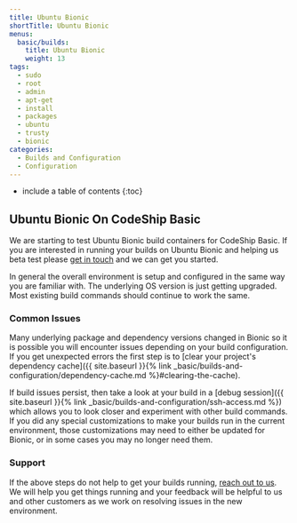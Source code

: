```yaml
---
title: Ubuntu Bionic
shortTitle: Ubuntu Bionic
menus:
  basic/builds:
    title: Ubuntu Bionic
    weight: 13
tags:
  - sudo
  - root
  - admin
  - apt-get
  - install
  - packages
  - ubuntu
  - trusty
  - bionic
categories:
  - Builds and Configuration
  - Configuration
---
```


* include a table of contents
{:toc}

## Ubuntu Bionic On CodeShip Basic

We are starting to test Ubuntu Bionic build containers for CodeShip Basic. If you are interested in running your builds on Ubuntu Bionic and helping us beta test please [get in touch](https://helpdesk.codeship.com/hc/en-us/requests/new) and we can get you started.

In general the overall environment is setup and configured in the same way you are familiar with. The underlying OS version is just getting upgraded. Most existing build commands should continue to work the same.

### Common Issues

Many underlying package and dependency versions changed in Bionic so it is possible you will encounter issues depending on your build configuration. If you get unexpected errors the first step is to [clear your project's dependency cache]({{ site.baseurl }}{% link _basic/builds-and-configuration/dependency-cache.md %}#clearing-the-cache).

If build issues persist, then take a look at your build in a [debug session]({{ site.baseurl }}{% link _basic/builds-and-configuration/ssh-access.md %}) which allows you to look closer and experiment with other build commands. If you did any special customizations to make your builds run in the current environment, those customizations may need to either be updated for Bionic, or in some cases you may no longer need them.

### Support

If the above steps do not help to get your builds running, [reach out to us](https://helpdesk.codeship.com/hc/en-us/requests/new). We will help you get things running and your feedback will be helpful to us and other customers as we work on resolving issues in the new environment.
